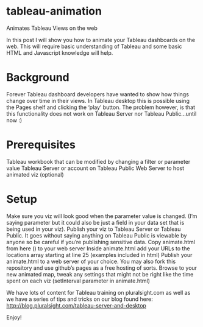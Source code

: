 # tableau-animation
Animates Tableau Views on the web

In this post I will show you how to animate your Tableau dashboards on the web. This will require basic understanding of Tableau and some basic HTML and Javascript knowledge will help.

# Background
Forever Tableau dashboard developers have wanted to show how things change over time in their views. In Tableau desktop this is possible using the Pages shelf and clicking the ‘play’ button. The problem however, is that this functionality does not work on Tableau Server nor Tableau Public...until now :)

# Prerequisites
Tableau workbook that can be modified by changing a filter or parameter value
Tableau Server or account on Tableau Public
Web Server to host animated viz (optional)

# Setup
Make sure you viz will look good when the parameter value is changed. (I’m saying parameter but it could also be just a field in your data set that is being used in your viz).
Publish your viz to Tableau Server or Tableau Public. It goes without saying anything on Tableau Public is viewable by anyone so be careful if you’re publishing sensitive data.
Copy animate.html from here () to your web server
Inside animate.html add your URLs to the locations array starting at line 25  (examples included in html)
Publish your animate.html to a web server of your choice. You may also fork this repository and use github’s pages as a free hosting of sorts.
Browse to your new animated map, tweak any settings that might not be right like the time spent on each viz (setInterval parameter in animate.html)

We have lots of content for Tableau training on pluralsight.com as well as we have a series of tips and tricks on our blog found here: http://blog.pluralsight.com/tableau-server-and-desktop

Enjoy!

